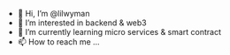 - 👋 Hi, I’m @lilwyman
- 👀 I’m interested in backend & web3
- 🌱 I’m currently learning micro services & smart contract
- 📫 How to reach me ...

<!---
lilwyman/lilwyman is a ✨ special ✨ repository because its `README.md` (this file) appears on your GitHub profile.
You can click the Preview link to take a look at your changes.
--->
